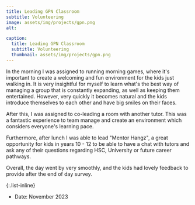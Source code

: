```yaml
---
title: Leading GPN Classroom
subtitle: Volunteering
image: assets/img/projects/gpn.png
alt: 

caption:
  title: Leading GPN Classroom
  subtitle: Volunteering
  thumbnail: assets/img/projects/gpn.png
---
```

In the morning I was assigned to running morning games, where it's important to create a welcoming and fun environment for the kids just walking in. It is very insightful for myself to learn what's the best way of managing a group that is constantly expanding, as well as keeping them entertained. However, very quickly it becomes natural and the kids introduce themselves to each other and have big smiles on their faces.

After this, I was assigned to co-leading a room with another tutor. This was a fantastic experience to team manage and create an environment which considers everyone's learning pace.

Furthermore, after lunch I was able to lead "Mentor Hangz", a great opportunity for kids in years 10 - 12 to be able to have a chat with tutors and ask any of their questions regarding HSC, University or future career pathways.

Overall, the day went by very smoothly, and the kids had lovely feedback to provide after the end of day survey.

{:.list-inline}
- Date: November 2023
<!-- - Client: Finish
- Category: Identity -->

